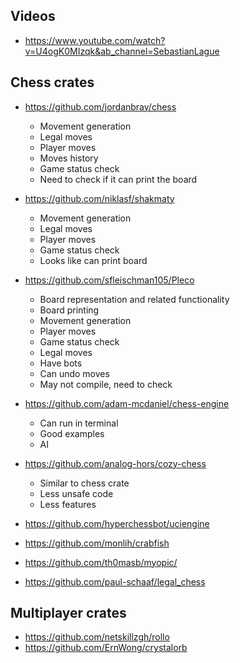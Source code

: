 
## Videos

- https://www.youtube.com/watch?v=U4ogK0MIzqk&ab_channel=SebastianLague

## Chess crates

- https://github.com/jordanbray/chess
  * Movement generation
  * Legal moves
  * Player moves
  * Moves history
  * Game status check
  * Need to check if it can print the board

- https://github.com/niklasf/shakmaty
  * Movement generation
  * Legal moves
  * Player moves
  * Game status check
  * Looks like can print board

- https://github.com/sfleischman105/Pleco
  * Board representation and related functionality
  * Board printing
  * Movement generation
  * Player moves
  * Game status check
  * Legal moves
  * Have bots
  * Can undo moves
  * May not compile, need to check

- https://github.com/adam-mcdaniel/chess-engine
  * Can run in terminal
  * Good examples
  * AI

- https://github.com/analog-hors/cozy-chess
  * Similar to chess crate
  * Less unsafe code
  * Less features

- https://github.com/hyperchessbot/uciengine
- https://github.com/monlih/crabfish
- https://github.com/th0masb/myopic/
- https://github.com/paul-schaaf/legal_chess

## Multiplayer crates

- https://github.com/netskillzgh/rollo
- https://github.com/ErnWong/crystalorb

